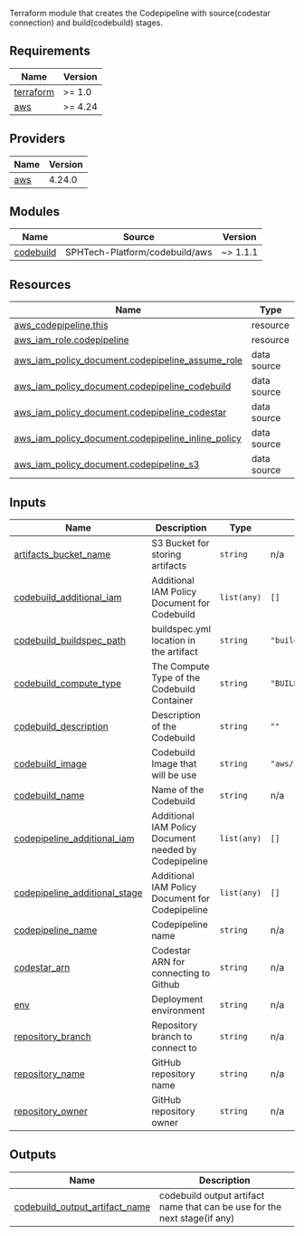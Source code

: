Terraform module that creates the Codepipeline with source(codestar connection) and build(codebuild) stages.

<!-- BEGIN_TF_DOCS -->
## Requirements

| Name | Version |
|------|---------|
| <a name="requirement_terraform"></a> [terraform](#requirement\_terraform) | >= 1.0 |
| <a name="requirement_aws"></a> [aws](#requirement\_aws) | >= 4.24 |

## Providers

| Name | Version |
|------|---------|
| <a name="provider_aws"></a> [aws](#provider\_aws) | 4.24.0 |

## Modules

| Name | Source | Version |
|------|--------|---------|
| <a name="module_codebuild"></a> [codebuild](#module\_codebuild) | SPHTech-Platform/codebuild/aws | ~> 1.1.1 |

## Resources

| Name | Type |
|------|------|
| [aws_codepipeline.this](https://registry.terraform.io/providers/hashicorp/aws/latest/docs/resources/codepipeline) | resource |
| [aws_iam_role.codepipeline](https://registry.terraform.io/providers/hashicorp/aws/latest/docs/resources/iam_role) | resource |
| [aws_iam_policy_document.codepipeline_assume_role](https://registry.terraform.io/providers/hashicorp/aws/latest/docs/data-sources/iam_policy_document) | data source |
| [aws_iam_policy_document.codepipeline_codebuild](https://registry.terraform.io/providers/hashicorp/aws/latest/docs/data-sources/iam_policy_document) | data source |
| [aws_iam_policy_document.codepipeline_codestar](https://registry.terraform.io/providers/hashicorp/aws/latest/docs/data-sources/iam_policy_document) | data source |
| [aws_iam_policy_document.codepipeline_inline_policy](https://registry.terraform.io/providers/hashicorp/aws/latest/docs/data-sources/iam_policy_document) | data source |
| [aws_iam_policy_document.codepipeline_s3](https://registry.terraform.io/providers/hashicorp/aws/latest/docs/data-sources/iam_policy_document) | data source |

## Inputs

| Name | Description | Type | Default | Required |
|------|-------------|------|---------|:--------:|
| <a name="input_artifacts_bucket_name"></a> [artifacts\_bucket\_name](#input\_artifacts\_bucket\_name) | S3 Bucket for storing artifacts | `string` | n/a | yes |
| <a name="input_codebuild_additional_iam"></a> [codebuild\_additional\_iam](#input\_codebuild\_additional\_iam) | Additional IAM Policy Document for Codebuild | `list(any)` | `[]` | no |
| <a name="input_codebuild_buildspec_path"></a> [codebuild\_buildspec\_path](#input\_codebuild\_buildspec\_path) | buildspec.yml location in the artifact | `string` | `"buildspec.yml"` | no |
| <a name="input_codebuild_compute_type"></a> [codebuild\_compute\_type](#input\_codebuild\_compute\_type) | The Compute Type of the Codebuild Container | `string` | `"BUILD_GENERAL1_MEDIUM"` | no |
| <a name="input_codebuild_description"></a> [codebuild\_description](#input\_codebuild\_description) | Description of the Codebuild | `string` | `""` | no |
| <a name="input_codebuild_image"></a> [codebuild\_image](#input\_codebuild\_image) | Codebuild Image that will be use | `string` | `"aws/codebuild/standard:5.0"` | no |
| <a name="input_codebuild_name"></a> [codebuild\_name](#input\_codebuild\_name) | Name of the Codebuild | `string` | n/a | yes |
| <a name="input_codepipeline_additional_iam"></a> [codepipeline\_additional\_iam](#input\_codepipeline\_additional\_iam) | Additional IAM Policy Document needed by Codepipeline | `list(any)` | `[]` | no |
| <a name="input_codepipeline_additional_stage"></a> [codepipeline\_additional\_stage](#input\_codepipeline\_additional\_stage) | Additional IAM Policy Document for Codepipeline | `list(any)` | `[]` | no |
| <a name="input_codepipeline_name"></a> [codepipeline\_name](#input\_codepipeline\_name) | Codepipeline name | `string` | n/a | yes |
| <a name="input_codestar_arn"></a> [codestar\_arn](#input\_codestar\_arn) | Codestar ARN for connecting to Github | `string` | n/a | yes |
| <a name="input_env"></a> [env](#input\_env) | Deployment environment | `string` | n/a | yes |
| <a name="input_repository_branch"></a> [repository\_branch](#input\_repository\_branch) | Repository branch to connect to | `string` | n/a | yes |
| <a name="input_repository_name"></a> [repository\_name](#input\_repository\_name) | GitHub repository name | `string` | n/a | yes |
| <a name="input_repository_owner"></a> [repository\_owner](#input\_repository\_owner) | GitHub repository owner | `string` | n/a | yes |

## Outputs

| Name | Description |
|------|-------------|
| <a name="output_codebuild_output_artifact_name"></a> [codebuild\_output\_artifact\_name](#output\_codebuild\_output\_artifact\_name) | codebuild output artifact name that can be use for the next stage(if any) |
<!-- END_TF_DOCS -->
